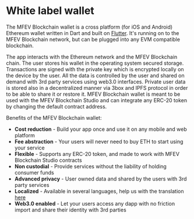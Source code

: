 # White label wallet

The MFEV Blockchain wallet is a cross platform \(for iOS and Android\) Ethereum wallet written in Dart and built on [Flutter](http://https//flutter.dev/). It's running on to the MFEV Blockchain network, but can be plugged into any EVM compatible blockchain.

The app interacts with the Ethereum network and the MFEV Blockchain chain. The user stores his wallet in the operating system secured storage. Transactions are signed with the private key which is encrypted locally on the device by the user. All the data is controlled by the user and shared on demand with 3rd party services using web3.0 interfaces. Private user data is stored also in a decentralized manner via 3box and IPFS protocol in order to be able to share it or restore it. MFEV Blockchain wallet is meant to be used with the MFEV Blockchain Studio and can integrate any ERC-20 token by changing the default contract address.

Benefits of the MFEV Blockchain wallet:

- **Cost reduction** - Build your app once and use it on any mobile and web platform
- **Fee abstraction** - Your users will never need to buy ETH to start using your service
- **Flexible** - Supports any ERC-20 token, and made to work with MFEV Blockchain Studio contracts
- **Non custodial** - Provide services without the liability of holding consumer funds
- **Advanced privacy** - User owned data and shared by the users with 3rd party services
- **Localized** - Available in several languages, help us with the translation [here](https://lokalise.co/public/783082135d36f14996c804.53212944/)
- **Web3.0 enabled** - Let your users access any dapp with no friction import and share their identity with 3rd parties
